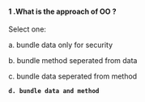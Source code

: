 #### 1 .What is the approach of OO ?

Select one:

a. bundle data only for security

b. bundle method seperated from data

c. bundle data seperated from method

**`d. bundle data and method`**

